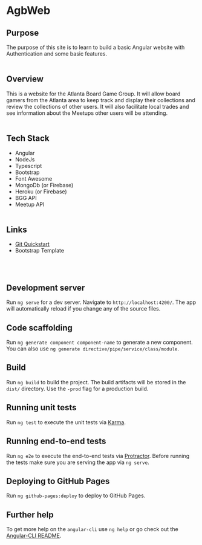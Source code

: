 # AgbWeb

Purpose
-----

The purpose of this site is to learn to build a basic Angular website with Authentication and some basic features.
<br /><br />

Overview 
-----

This is a website for the Atlanta Board Game Group.  It will allow board gamers from the Atlanta area to keep track and display their collections and review the collections of other users.  It will also facilitate local trades and see information about the Meetups other users will be attending.
<br /><br />


Tech Stack
-----

* Angular
* NodeJs
* Typescript
* Bootstrap
* Font Awesome
* MongoDb (or Firebase)
* Heroku (or Firebase)
* BGG API
* Meetup API
<br /><br />


Links 
----

* [Git Quickstart](https://github.com/leisenstein/DeveloperNotes/blob/master/GIT.md)
* Bootstrap Template

<br /><br />

## Development server
Run `ng serve` for a dev server. Navigate to `http://localhost:4200/`. The app will automatically reload if you change any of the source files.

## Code scaffolding

Run `ng generate component component-name` to generate a new component. You can also use `ng generate directive/pipe/service/class/module`.

## Build

Run `ng build` to build the project. The build artifacts will be stored in the `dist/` directory. Use the `-prod` flag for a production build.

## Running unit tests

Run `ng test` to execute the unit tests via [Karma](https://karma-runner.github.io).

## Running end-to-end tests

Run `ng e2e` to execute the end-to-end tests via [Protractor](http://www.protractortest.org/).
Before running the tests make sure you are serving the app via `ng serve`.

## Deploying to GitHub Pages

Run `ng github-pages:deploy` to deploy to GitHub Pages.

## Further help

To get more help on the `angular-cli` use `ng help` or go check out the [Angular-CLI README](https://github.com/angular/angular-cli/blob/master/README.md).
